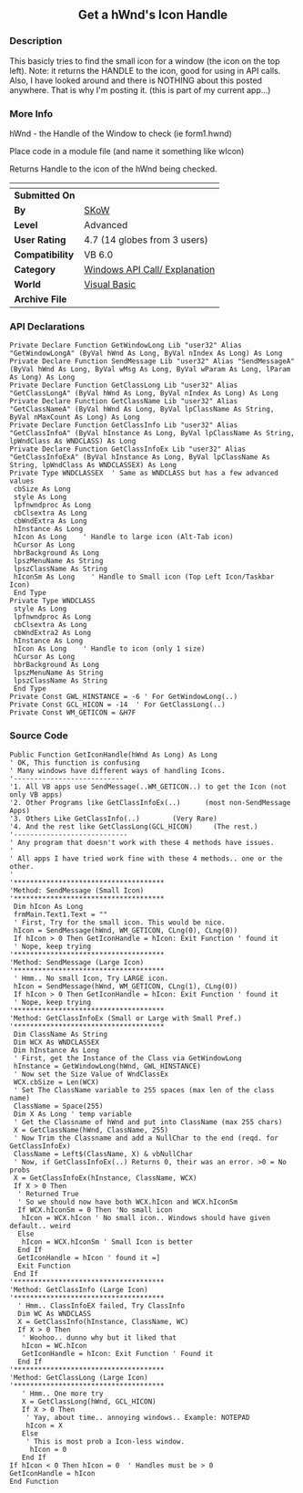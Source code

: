 ﻿<div align="center">

## Get a hWnd's Icon Handle


</div>

### Description

This basicly tries to find the small icon for a window (the icon on the top left). Note: it returns the HANDLE to the icon, good for using in API calls. Also, I have looked around and there is NOTHING about this posted anywhere. That is why I'm posting it. (this is part of my current app...)
 
### More Info
 
hWnd - the Handle of the Window to check (ie form1.hwnd)

Place code in a module file (and name it something like wIcon)

Returns Handle to the icon of the hWnd being checked.


<span>             |<span>
---                |---
**Submitted On**   |
**By**             |[SKoW](https://github.com/Planet-Source-Code/PSCIndex/blob/master/ByAuthor/skow.md)
**Level**          |Advanced
**User Rating**    |4.7 (14 globes from 3 users)
**Compatibility**  |VB 6\.0
**Category**       |[Windows API Call/ Explanation](https://github.com/Planet-Source-Code/PSCIndex/blob/master/ByCategory/windows-api-call-explanation__1-39.md)
**World**          |[Visual Basic](https://github.com/Planet-Source-Code/PSCIndex/blob/master/ByWorld/visual-basic.md)
**Archive File**   |[](https://github.com/Planet-Source-Code/skow-get-a-hwnd-s-icon-handle__1-15005/archive/master.zip)

### API Declarations

```
Private Declare Function GetWindowLong Lib "user32" Alias "GetWindowLongA" (ByVal hWnd As Long, ByVal nIndex As Long) As Long
Private Declare Function SendMessage Lib "user32" Alias "SendMessageA" (ByVal hWnd As Long, ByVal wMsg As Long, ByVal wParam As Long, lParam As Long) As Long
Private Declare Function GetClassLong Lib "user32" Alias "GetClassLongA" (ByVal hWnd As Long, ByVal nIndex As Long) As Long
Private Declare Function GetClassName Lib "user32" Alias "GetClassNameA" (ByVal hWnd As Long, ByVal lpClassName As String, ByVal nMaxCount As Long) As Long
Private Declare Function GetClassInfo Lib "user32" Alias "GetClassInfoA" (ByVal hInstance As Long, ByVal lpClassName As String, lpWndClass As WNDCLASS) As Long
Private Declare Function GetClassInfoEx Lib "user32" Alias "GetClassInfoExA" (ByVal hInstance As Long, ByVal lpClassName As String, lpWndClass As WNDCLASSEX) As Long
Private Type WNDCLASSEX  ' Same as WNDCLASS but has a few advanced values
 cbSize As Long
 style As Long
 lpfnwndproc As Long
 cbClsextra As Long
 cbWndExtra As Long
 hInstance As Long
 hIcon As Long    ' Handle to large icon (Alt-Tab icon)
 hCursor As Long
 hbrBackground As Long
 lpszMenuName As String
 lpszClassName As String
 hIconSm As Long    ' Handle to Small icon (Top Left Icon/Taskbar Icon)
 End Type
Private Type WNDCLASS
 style As Long
 lpfnwndproc As Long
 cbClsextra As Long
 cbWndExtra2 As Long
 hInstance As Long
 hIcon As Long    ' Handle to icon (only 1 size)
 hCursor As Long
 hbrBackground As Long
 lpszMenuName As String
 lpszClassName As String
 End Type
Private Const GWL_HINSTANCE = -6 ' For GetWindowLong(..)
Private Const GCL_HICON = -14  ' For GetClassLong(..)
Private Const WM_GETICON = &H7F
```


### Source Code

```
Public Function GetIconHandle(hWnd As Long) As Long
' OK, This function is confusing
' Many windows have different ways of handling Icons.
'---------------------------
'1. All VB apps use SendMessage(..WM_GETICON..) to get the Icon (not only VB apps)
'2. Other Programs like GetClassInfoEx(..)      (most non-SendMessage Apps)
'3. Others Like GetClassInfo(..)        (Very Rare)
'4. And the rest like GetClassLong(GCL_HICON)     (The rest.)
'----------------------------
' Any program that doesn't work with these 4 methods have issues.
'
' All apps I have tried work fine with these 4 methods.. one or the other.
'
'*************************************
'Method: SendMessage (Small Icon)
'*************************************
 Dim hIcon As Long
 frmMain.Text1.Text = ""
 ' First, Try for the small icon. This would be nice.
 hIcon = SendMessage(hWnd, WM_GETICON, CLng(0), CLng(0))
 If hIcon > 0 Then GetIconHandle = hIcon: Exit Function ' found it
 ' Nope, keep trying
'*************************************
'Method: SendMessage (Large Icon)
'*************************************
 ' Hmm.. No small Icon, Try LARGE icon.
 hIcon = SendMessage(hWnd, WM_GETICON, CLng(1), CLng(0))
 If hIcon > 0 Then GetIconHandle = hIcon: Exit Function ' found it
 ' Nope, keep trying
'*************************************
'Method: GetClassInfoEx (Small or Large with Small Pref.)
'*************************************
 Dim ClassName As String
 Dim WCX As WNDCLASSEX
 Dim hInstance As Long
 ' First, get the Instance of the Class via GetWindowLong
 hInstance = GetWindowLong(hWnd, GWL_HINSTANCE)
 ' Now set the Size Value of WndClassEx
 WCX.cbSize = Len(WCX)
 ' Set The ClassName variable to 255 spaces (max len of the class name)
 ClassName = Space(255)
 Dim X As Long ' temp variable
 ' Get the Classname of hWnd and put into ClassName (max 255 chars)
 X = GetClassName(hWnd, ClassName, 255)
 ' Now Trim the Classname and add a NullChar to the end (reqd. for GetClassInfoEx)
 ClassName = Left$(ClassName, X) & vbNullChar
 ' Now, if GetClassInfoEx(..) Returns 0, their was an error. >0 = No probs
 X = GetClassInfoEx(hInstance, ClassName, WCX)
 If X > 0 Then
  ' Returned True
  ' So we should now have both WCX.hIcon and WCX.hIconSm
  If WCX.hIconSm = 0 Then 'No small icon
   hIcon = WCX.hIcon ' No small icon.. Windows should have given default.. weird
  Else
   hIcon = WCX.hIconSm ' Small Icon is better
  End If
  GetIconHandle = hIcon ' found it =]
  Exit Function
 End If
'*************************************
'Method: GetClassInfo (Large Icon)
'*************************************
  ' Hmm.. ClassInfoEX failed, Try ClassInfo
  Dim WC As WNDCLASS
  X = GetClassInfo(hInstance, ClassName, WC)
  If X > 0 Then
   ' Woohoo.. dunno why but it liked that
   hIcon = WC.hIcon
   GetIconHandle = hIcon: Exit Function ' Found it
  End If
'*************************************
'Method: GetClassLong (Large Icon)
'*************************************
   ' Hmm.. One more try
   X = GetClassLong(hWnd, GCL_HICON)
   If X > 0 Then
    ' Yay, about time.. annoying windows.. Example: NOTEPAD
    hIcon = X
   Else
    ' This is most prob a Icon-less window.
     hIcon = 0
   End If
If hIcon < 0 Then hIcon = 0  ' Handles must be > 0
GetIconHandle = hIcon
End Function
```

